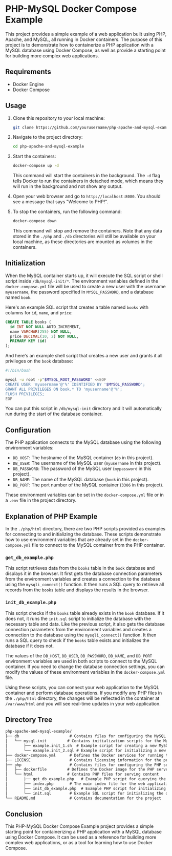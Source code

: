 # PHP-MySQL Docker Compose Example

This project provides a simple example of a web application built using PHP, Apache, and MySQL, all running in Docker containers. The purpose of this project is to demonstrate how to containerize a PHP application with a MySQL database using Docker Compose, as well as provide a starting point for building more complex web applications.

## Requirements

- Docker Engine
- Docker Compose

## Usage

1. Clone this repository to your local machine:

   ```bash
   git clone https://github.com/yourusername/php-apache-and-mysql-example.git
   ```

2. Navigate to the project directory:

   ```bash
   cd php-apache-and-mysql-example
   ```

3. Start the containers:

   ```bash
   docker-compose up -d
   ```

   This command will start the containers in the background. The `-d` flag tells Docker to run the containers in detached mode, which means they will run in the background and not show any output.

4. Open your web browser and go to `http://localhost:8080`. You should see a message that says "Welcome to PHP!".

5. To stop the containers, run the following command:

   ```bash
   docker-compose down
   ```

   This command will stop and remove the containers. Note that any data stored in the `./php` and `./db` directories will still be available on your local machine, as these directories are mounted as volumes in the containers. 

## Initialization

When the MySQL container starts up, it will execute the SQL script or shell script inside `/db/mysql-init/*`. The environment variables defined in the `docker-compose.yml` file will be used to create a new user with the username `myusername`, the password specified in `MYSQL_PASSWORD`, and a database named `book`.

Here's an example SQL script that creates a table named `books` with columns for `id`, `name`, and `price`:

```sql
CREATE TABLE books (
  id INT NOT NULL AUTO_INCREMENT,
  name VARCHAR(255) NOT NULL,
  price DECIMAL(10, 2) NOT NULL,
  PRIMARY KEY (id)
);
```

And here's an example shell script that creates a new user and grants it all privileges on the `book` database:

```sh
#!/bin/bash

mysql -u root -p"$MYSQL_ROOT_PASSWORD" <<EOF
CREATE USER 'myusername'@'%' IDENTIFIED BY '$MYSQL_PASSWORD';
GRANT ALL PRIVILEGES ON book.* TO 'myusername'@'%';
FLUSH PRIVILEGES;
EOF
```

You can put this script in `/db/mysql-init` directory and it will automatically run during the start of the database container.

## Configuration

The PHP application connects to the MySQL database using the following environment variables:

- `DB_HOST`: The hostname of the MySQL container (`db` in this project).
- `DB_USER`: The username of the MySQL user (`myusername` in this project).
- `DB_PASSWORD`: The password of the MySQL user (`mypassword` in this project).
- `DB_NAME`: The name of the MySQL database (`book` in this project).
- `DB_PORT`: The port number of the MySQL container (`3306` in this project).

These environment variables can be set in the `docker-compose.yml` file or in a `.env` file in the project directory.

## Explanation of PHP Example

In the `./php/html` directory, there are two PHP scripts provided as examples for connecting to and initializing the database. These scripts demonstrate how to use environment variables that are already set in the `docker-compose.yml` file to connect to the MySQL container from the PHP container.

### `get_db_example.php`
This script retrieves data from the `books` table in the `book` database and displays it in the browser. It first gets the database connection parameters from the environment variables and creates a connection to the database using the `mysqli_connect()` function. It then runs a SQL query to retrieve all records from the `books` table and displays the results in the browser.

### `init_db_example.php`
This script checks if the `books` table already exists in the `book` database. If it does not, it runs the `init.sql` script to initialize the database with the necessary table and data. Like the previous script, it also gets the database connection parameters from the environment variables and creates a connection to the database using the `mysqli_connect()` function. It then runs a SQL query to check if the `books` table exists and initializes the database if it does not.

The values of the `DB_HOST`, `DB_USER`, `DB_PASSWORD`, `DB_NAME`, and `DB_PORT` environment variables are used in both scripts to connect to the MySQL container. If you need to change the database connection settings, you can modify the values of these environment variables in the `docker-compose.yml` file.

Using these scripts, you can connect your web application to the MySQL container and perform database operations. If you modify any PHP files in the `./php/html` directory, the changes will be reflected in the container at `/var/www/html` and you will see real-time updates in your web application.

## Directory Tree
```markdown
php-apache-and-mysql-example/
├── db                      # Contains files for configuring the MySQL database
│   └── mysql-init         # Contains initialization scripts for the MySQL database
│       ├── example.init_1.sh  # Example script for creating a new MySQL user
│       └── example.init_2.sql # Example script for initializing a new MySQL database
├── docker-compose.yml      # Defines the Docker services for running the PHP, Apache, and MySQL containers
├── LICENSE                 # Contains licensing information for the project
├── php                     # Contains files for configuring the PHP server
│   ├── dockerfile         # Defines the Docker image for the PHP server
│   └── html               # Contains PHP files for serving content
│       ├── get_db_example.php   # Example PHP script for querying the database
│       ├── index.php       # The main index file for the web application
│       ├── init_db_example.php  # Example PHP script for initializing the database
│       └── init.sql        # Example SQL script for initializing the database schema
└── README.md               # Contains documentation for the project
```

## Conclusion

This PHP-MySQL Docker Compose Example project provides a simple starting point for containerizing a PHP application with a MySQL database using Docker Compose. It can be used as a reference for building more complex web applications, or as a tool for learning how to use Docker Compose.